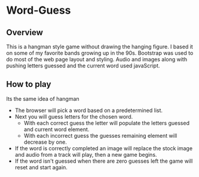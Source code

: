 # Word-Guess


## Overview

This is a hangman style game without drawing the hanging figure. I based it on some of my favorite bands growing up in the 90s. Bootstrap was used to do most of the web page layout and styling. Audio and images along with pushing letters guessed and the current word used javaScript.

## How to play

Its the same idea of hangman
* The browser will pick a word based on a predetermined list.
* Next you will guess letters for the chosen word.
    * With each correct guess the letter will populate the letters guessed and current word element.
    * With each incorrect guess the guesses remaining element will decrease by one.
* If the word is correctly completed an image will replace the stock image and audio from a track will play, then a new game begins.
* If the word isn't guessed when there are zero guesses left the game will reset and start again.
